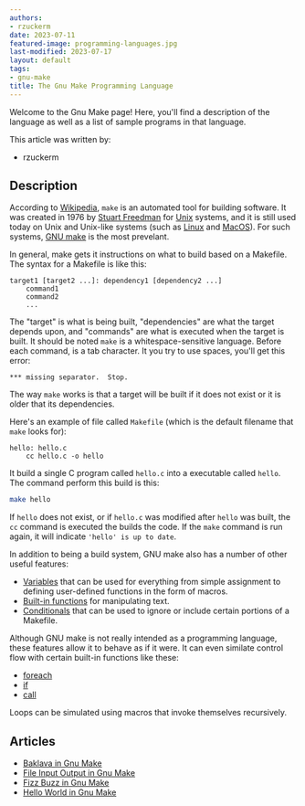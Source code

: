 ```yaml
---
authors:
- rzuckerm
date: 2023-07-11
featured-image: programming-languages.jpg
last-modified: 2023-07-17
layout: default
tags:
- gnu-make
title: The Gnu Make Programming Language
---
```


Welcome to the Gnu Make page! Here, you'll find a description of the language as well as a list of sample programs in that language.

This article was written by:

- rzuckerm

## Description

According to [Wikipedia][1], `make` is an automated tool for building software.
It was created in 1976 by [Stuart Freedman][2] for [Unix][3] systems, and it is
still used today on Unix and Unix-like systems (such as [Linux][4] and
[MacOS][5]). For such systems, [GNU make][6] is the most prevelant.

In general, make gets it instructions on what to build based on a Makefile.
The syntax for a Makefile is like this:

```make
target1 [target2 ...]: dependency1 [dependency2 ...]
    command1
    command2
    ...
```

The "target" is what is being built, "dependencies" are what the target
depends upon, and "commands" are what is executed when the target is built.
It should be noted `make` is a whitespace-sensitive language. Before each
command, is a tab character. It you try to use spaces, you'll get this error:

```
*** missing separator.  Stop.
```

The way `make` works is that a target will be built if it does not exist
or it is older that its dependencies.

Here's an example of file called `Makefile` (which is the default filename
that `make` looks for):

```make
hello: hello.c
    cc hello.c -o hello
```

It build a single C program called `hello.c` into a executable called `hello`.
The command perform this build is this:

```bash
make hello
```

If `hello` does not exist, or if `hello.c` was modified after `hello` was
built, the `cc` command is executed the builds the code. If the `make` command
is run again, it will indicate `'hello' is up to date`.

In addition to being a build system, GNU make also has a number of other
useful features:

* [Variables][7] that can be used for everything from simple assignment
  to defining user-defined functions in the form of macros.
* [Built-in functions][8] for manipulating text.
* [Conditionals][9] that can be used to ignore or include certain portions
  of a Makefile.

Although GNU make is not really intended as a programming language, these
features allow it to behave as if it were. It can even similate control
flow with certain built-in functions like these:

* [foreach][10]
* [if][11]
* [call][12]

Loops can be simulated using macros that invoke themselves recursively.

[1]: https://en.wikipedia.org/wiki/Make_(software)
[2]: https://en.wikipedia.org/wiki/Stuart_Feldman
[3]: https://en.wikipedia.org/wiki/Unix
[4]: https://en.wikipedia.org/wiki/Linux
[5]: https://en.wikipedia.org/wiki/MacOS
[6]: https://www.gnu.org/software/make/
[7]: https://www.gnu.org/software/make/manual/html_node/Using-Variables.html
[8]: https://www.gnu.org/software/make/manual/html_node/Functions.html
[9]: https://www.gnu.org/software/make/manual/html_node/Conditionals.html
[10]: https://www.gnu.org/software/make/manual/html_node/Foreach-Function.html
[11]: https://www.gnu.org/software/make/manual/html_node/Conditional-Functions.html#index-if-1
[12]: https://www.gnu.org/software/make/manual/html_node/Call-Function.html


## Articles

- [Baklava in Gnu Make](https://sampleprograms.io/projects/baklava/gnu-make)
- [File Input Output in Gnu Make](https://sampleprograms.io/projects/file-input-output/gnu-make)
- [Fizz Buzz in Gnu Make](https://sampleprograms.io/projects/fizz-buzz/gnu-make)
- [Hello World in Gnu Make](https://sampleprograms.io/projects/hello-world/gnu-make)